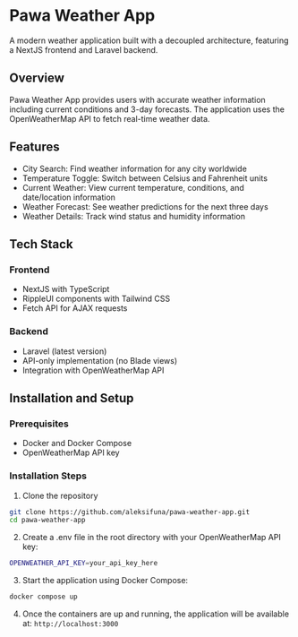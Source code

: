 # Pawa Weather App

A modern weather application built with a decoupled architecture, featuring a NextJS frontend and Laravel backend.

## Overview

Pawa Weather App provides users with accurate weather information including current conditions and 3-day forecasts. The application uses the OpenWeatherMap API to fetch real-time weather data.

## Features

- City Search: Find weather information for any city worldwide
- Temperature Toggle: Switch between Celsius and Fahrenheit units
- Current Weather: View current temperature, conditions, and date/location information
- Weather Forecast: See weather predictions for the next three days
- Weather Details: Track wind status and humidity information

## Tech Stack

### Frontend

- NextJS with TypeScript
- RippleUI components with Tailwind CSS
- Fetch API for AJAX requests

### Backend

- Laravel (latest version)
- API-only implementation (no Blade views)
- Integration with OpenWeatherMap API

## Installation and Setup

### Prerequisites

- Docker and Docker Compose
- OpenWeatherMap API key

### Installation Steps

1. Clone the repository

```bash
git clone https://github.com/aleksifuna/pawa-weather-app.git
cd pawa-weather-app
```

2. Create a .env file in the root directory with your OpenWeatherMap API key:

```bash
OPENWEATHER_API_KEY=your_api_key_here
```

3. Start the application using Docker Compose:

```bash
docker compose up
```

4. Once the containers are up and running, the application will be available at:
   `http://localhost:3000`
